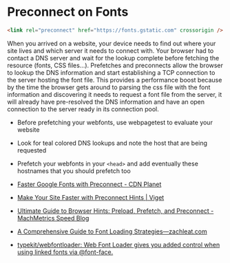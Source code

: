 # Preconnect on Fonts

```html
<link rel="preconnect" href="https://fonts.gstatic.com" crossorigin />
```

When you arrived on a website, your device needs to find out where your site lives and which server it needs to connect with. Your browser had to contact a DNS server and wait for the lookup complete before fetching the resource (fonts, CSS files...). Prefetches and preconnects allow the browser to lookup the DNS information and start establishing a TCP connection to the server hosting the font file. This provides a performance boost because by the time the browser gets around to parsing the css file with the font information and discovering it needs to request a font file from the server, it will already have pre-resolved the DNS information and have an open connection to the server ready in its connection pool.

- Before prefetching your webfonts, use webpagetest to evaluate your website
- Look for teal colored DNS lookups and note the host that are being requested
- Prefetch your webfonts in your `<head>` and add eventually these hostnames that you should prefetch too

- [Faster Google Fonts with Preconnect - CDN Planet](https://www.cdnplanet.com/blog/faster-google-webfonts-preconnect/)
- [Make Your Site Faster with Preconnect Hints | Viget](https://www.viget.com/articles/make-your-site-faster-with-preconnect-hints/)
- [Ultimate Guide to Browser Hints: Preload, Prefetch, and Preconnect - MachMetrics Speed Blog](https://www.machmetrics.com/speed-blog/guide-to-browser-hints-preload-preconnect-prefetch/)
- [A Comprehensive Guide to Font Loading Strategies—zachleat.com](https://www.zachleat.com/web/comprehensive-webfonts/#font-face)
- [typekit/webfontloader: Web Font Loader gives you added control when using linked fonts via @font-face.](https://github.com/typekit/webfontloader)
